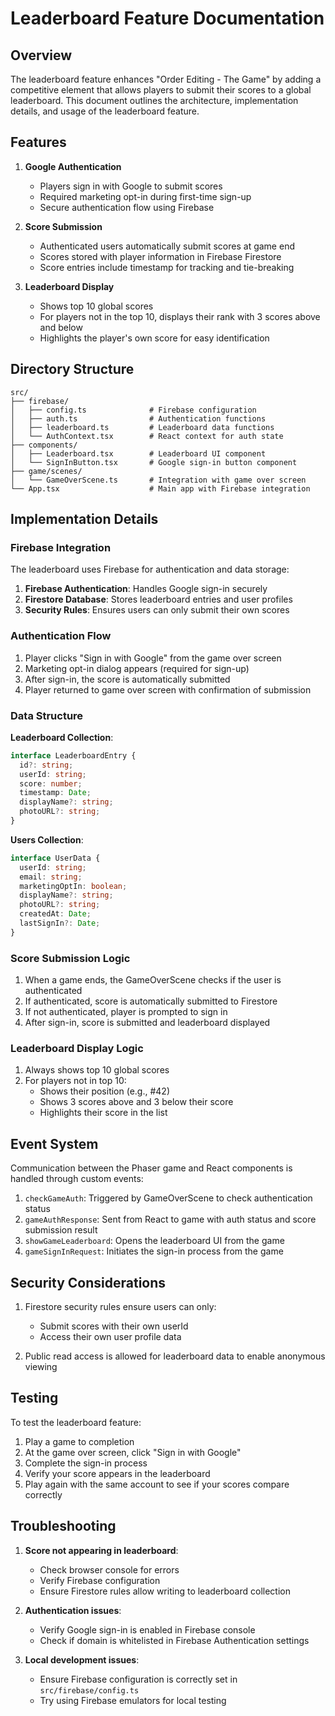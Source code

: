 # Leaderboard Feature Documentation

## Overview

The leaderboard feature enhances "Order Editing - The Game" by adding a competitive element that allows players to submit their scores to a global leaderboard. This document outlines the architecture, implementation details, and usage of the leaderboard feature.

## Features

1. **Google Authentication**
   - Players sign in with Google to submit scores
   - Required marketing opt-in during first-time sign-up
   - Secure authentication flow using Firebase

2. **Score Submission**
   - Authenticated users automatically submit scores at game end
   - Scores stored with player information in Firebase Firestore
   - Score entries include timestamp for tracking and tie-breaking

3. **Leaderboard Display**
   - Shows top 10 global scores
   - For players not in the top 10, displays their rank with 3 scores above and below
   - Highlights the player's own score for easy identification

## Directory Structure

```
src/
├── firebase/
│   ├── config.ts              # Firebase configuration
│   ├── auth.ts                # Authentication functions
│   ├── leaderboard.ts         # Leaderboard data functions
│   └── AuthContext.tsx        # React context for auth state
├── components/
│   ├── Leaderboard.tsx        # Leaderboard UI component
│   └── SignInButton.tsx       # Google sign-in button component
├── game/scenes/
│   └── GameOverScene.ts       # Integration with game over screen
└── App.tsx                    # Main app with Firebase integration
```

## Implementation Details

### Firebase Integration

The leaderboard uses Firebase for authentication and data storage:

1. **Firebase Authentication**: Handles Google sign-in securely
2. **Firestore Database**: Stores leaderboard entries and user profiles
3. **Security Rules**: Ensures users can only submit their own scores

### Authentication Flow

1. Player clicks "Sign in with Google" from the game over screen
2. Marketing opt-in dialog appears (required for sign-up)
3. After sign-in, the score is automatically submitted
4. Player returned to game over screen with confirmation of submission

### Data Structure

**Leaderboard Collection**:
```typescript
interface LeaderboardEntry {
  id?: string;
  userId: string;
  score: number;
  timestamp: Date;
  displayName?: string;
  photoURL?: string;
}
```

**Users Collection**:
```typescript
interface UserData {
  userId: string;
  email: string;
  marketingOptIn: boolean;
  displayName?: string;
  photoURL?: string;
  createdAt: Date;
  lastSignIn?: Date;
}
```

### Score Submission Logic

1. When a game ends, the GameOverScene checks if the user is authenticated
2. If authenticated, score is automatically submitted to Firestore
3. If not authenticated, player is prompted to sign in
4. After sign-in, score is submitted and leaderboard displayed

### Leaderboard Display Logic

1. Always shows top 10 global scores
2. For players not in top 10:
   - Shows their position (e.g., #42)
   - Shows 3 scores above and 3 below their score
   - Highlights their score in the list

## Event System

Communication between the Phaser game and React components is handled through custom events:

1. `checkGameAuth`: Triggered by GameOverScene to check authentication status
2. `gameAuthResponse`: Sent from React to game with auth status and score submission result
3. `showGameLeaderboard`: Opens the leaderboard UI from the game
4. `gameSignInRequest`: Initiates the sign-in process from the game

## Security Considerations

1. Firestore security rules ensure users can only:
   - Submit scores with their own userId
   - Access their own user profile data
   
2. Public read access is allowed for leaderboard data to enable anonymous viewing

## Testing

To test the leaderboard feature:

1. Play a game to completion
2. At the game over screen, click "Sign in with Google"
3. Complete the sign-in process
4. Verify your score appears in the leaderboard
5. Play again with the same account to see if your scores compare correctly

## Troubleshooting

1. **Score not appearing in leaderboard**:
   - Check browser console for errors
   - Verify Firebase configuration
   - Ensure Firestore rules allow writing to leaderboard collection

2. **Authentication issues**:
   - Verify Google sign-in is enabled in Firebase console
   - Check if domain is whitelisted in Firebase Authentication settings

3. **Local development issues**:
   - Ensure Firebase configuration is correctly set in `src/firebase/config.ts`
   - Try using Firebase emulators for local testing 